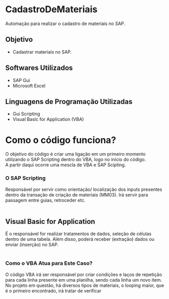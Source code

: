 # CadastroDeMateriais
Automação para realizar o cadastro de materiais no SAP.

## Objetivo
- Cadastrar materiais no SAP.

## Softwares Utilizados
- SAP Gui
- Microsoft Excel

## Linguagens de Programação Utilizadas
- Gui Scripting
- Visual Basic for Application (VBA)

# Como o código funciona?
O objetivo do código é criar uma ligação em um primeiro momento utilizando o SAP Scripting dentro do VBA, logo no início do código. </br>
A partir daqui ocorre uma mescla de VBA e SAP Scipting.

### O SAP Scripting
Responsável por servir como orientação/ localização dos inputs presentes dentro da transação de criação de materiais (MM03). Irá servir para passagem entre guias, retroceder etc. </br></br>
## Visual Basic for Application
É o responsável for realizar tratamentos de dados, seleção de células dentro de uma tabela. Além disso, poderá receber (extração) dados ou enviar (inserção) no SAP. </br></br>

### Como o VBA Atua para Este Caso?
O código VBA irá ser responsável por criar condições e laços de repetição para cada linha presente em uma planilha, sendo cada linha um novo item.
No projeto em questão, há diversos tipos de materiais, o looping maior, que é o primeiro encontrado, irá tratar de verificar




  
